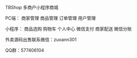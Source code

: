 TBShop
多商户小程序商城

PC端： 商家管理 商品管理 订单管理 用户管理

小程序： 商品选购 购物车 个人中心 微信支付 商家配送 微信分账


外卖源码出售联系微信：zuoann301

QQ群：577406104









